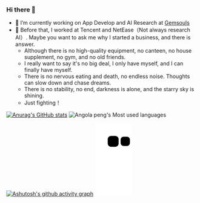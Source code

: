 ### Hi there 👋

- 🔭 I’m currently working on App Develop and AI Research at [Gemsouls](https://www.mygemsouls.com/)
- 🦄 Before that, I worked at Tencent and NetEase（Not always research AI）. Maybe you want to ask me why I started a business, and there is answer. 
  - Although there is no high-quality equipment, no canteen, no house supplement, no gym, and no old friends. 
  - I really want to say it's no big deal, I only have myself, and I can finally have myself. 
  - There is no nervous eating and death, no endless noise. Thoughts can slow down and chase dreams. 
  - There is no stability, no end, darkness is alone, and the starry sky is shining.
  - Just fighting！

[![Anurag's GitHub stats](https://github-readme-stats.vercel.app/api?username=aboutmydreams)](https://github.com/anuraghazra/github-readme-stats)
![Angola peng's Most used languages](https://github-readme-stats.vercel.app/api/top-langs/?username=aboutmydreams&layout=compact&hide_border=true&langs_count=10)

[![Ashutosh's github activity graph](https://activity-graph.herokuapp.com/graph?username=aboutmydreams&theme=dracula)](https://github.com/ashutosh00710/github-readme-activity-graph)
![](https://raw.githubusercontent.com/aboutmydreams/aboutmydreams/output/github-contribution-grid-snake.svg) 
